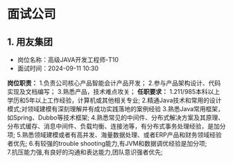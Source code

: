 # 面试公司

## 1. 用友集团 
- 岗位名称：高级JAVA开发工程师-T10
- 面试时间：2024-09-11 10:30

**岗位职责：**
1.负责公司核心产品智能会计产品开发；
2.参与产品架构设计、代码实现及文档编写；
3.熟悉产品，技术难点攻关；
**任职要求：**
1.211/985本科以上学历和5年以上工作经验，计算机或其他相关专业;
2.精通Java技术和常用的设计模式;对领域建模有深刻理解并有成功实践落地的案例经验
3.熟悉Java常用框架，如Spring、Dubbo等技术框架;
4.熟悉常见的中间件、分布式解决方案及其原理、分布式缓存、消息中间件、负载均衡、连接池等，有分布式事务处理经验，是加分项;
5.熟悉领域建模或者有高并发、海量数据处理、或者ERP产品和财务领域经验者优先;
6.有较强的trouble shooting能力,有JVM和数据调优经验是加分项;  
7.抗压能力强,有良好的沟通和表达能力,团队意识强者优先;